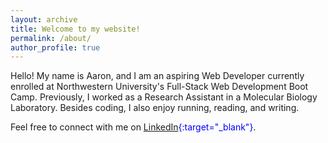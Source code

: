 ```yaml
---
layout: archive
title: Welcome to my website!
permalink: /about/
author_profile: true
---
```


Hello! My name is Aaron, and I am an aspiring Web Developer currently enrolled at Northwestern University's Full-Stack Web Development Boot Camp. Previously, I worked as a Research Assistant in a Molecular Biology Laboratory. Besides coding, I also enjoy running, reading, and writing.

Feel free to connect with me on <span style="color:blue">[LinkedIn][linkedin]{:target="_blank"}</span>.
  


[linkedin]: https://www.linkedin.com/in/aaron-trierweiler-785b7465/
[resume]: /downloads/aaronTrierweiler.pdf
[bootcamp]: https://codingbootcamp.northwestern.edu/



<!-- [Check out my resume][resume]{:target="_blank"} -->
  

